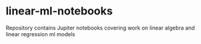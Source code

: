 # linear-ml-notebooks
Repository contains Jupiter notebooks covering work on linear algebra and linear regression ml models
